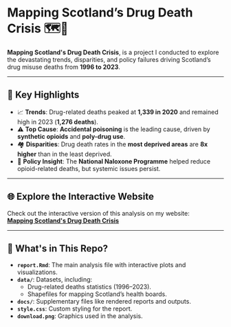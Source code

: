# **Mapping Scotland’s Drug Death Crisis** 🗺️💊

**Mapping Scotland's Drug Death Crisis**, is a project I conducted to explore the devastating trends, disparities, and policy failures driving Scotland’s drug misuse deaths from **1996 to 2023**.

---

## 🌟 **Key Highlights**
- 📈 **Trends**: Drug-related deaths peaked at **1,339 in 2020** and remained high in 2023 (**1,276 deaths**).
- ⚠️ **Top Cause**: **Accidental poisoning** is the leading cause, driven by **synthetic opioids** and **poly-drug use**.
- 🏘️ **Disparities**: Drug death rates in the **most deprived areas** are **8x higher** than in the least deprived.
- 🔬 **Policy Insight**: The **National Naloxone Programme** helped reduce opioid-related deaths, but systemic issues persist.

---

## 🌐 **Explore the Interactive Website**
Check out the interactive version of this analysis on my website:  
[**Mapping Scotland's Drug Death Crisis**](https://aanderson234.github.io/Drug-Related-Deaths-Scotland-/)

---

## 📂 **What's in This Repo?**
- **`report.Rmd`**: The main analysis file with interactive plots and visualizations.
- **`data/`**: Datasets, including:
  - Drug-related deaths statistics (1996–2023).
  - Shapefiles for mapping Scotland’s health boards.
- **`docs/`**: Supplementary files like rendered reports and outputs.
- **`style.css`**: Custom styling for the report.
- **`download.png`**: Graphics used in the analysis.

